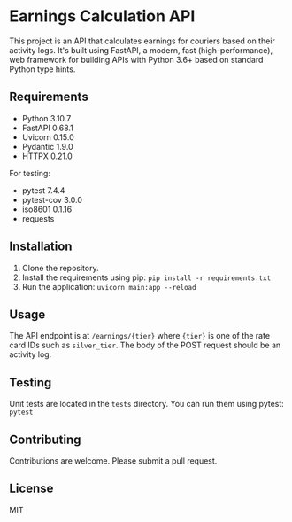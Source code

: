 # Earnings Calculation API

This project is an API that calculates earnings for couriers based on their activity logs. It's built using FastAPI, a modern, fast (high-performance), web framework for building APIs with Python 3.6+ based on standard Python type hints.

## Requirements

- Python 3.10.7
- FastAPI 0.68.1
- Uvicorn 0.15.0
- Pydantic 1.9.0
- HTTPX 0.21.0

For testing:

- pytest 7.4.4
- pytest-cov 3.0.0
- iso8601 0.1.16
- requests

## Installation

1. Clone the repository.
2. Install the requirements using pip: `pip install -r requirements.txt`
3. Run the application: `uvicorn main:app --reload`

## Usage

The API endpoint is at `/earnings/{tier}` where `{tier}` is one of the rate card IDs such as `silver_tier`. The body of the POST request should be an activity log.

## Testing

Unit tests are located in the `tests` directory. You can run them using pytest: `pytest`

## Contributing

Contributions are welcome. Please submit a pull request.

## License

MIT
